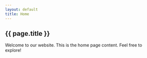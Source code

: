 ```yaml
---
layout: default
title: Home
---
```


<h2>{{ page.title }}</h2>
<p>Welcome to our website. This is the home page content. Feel free to explore!</p>
